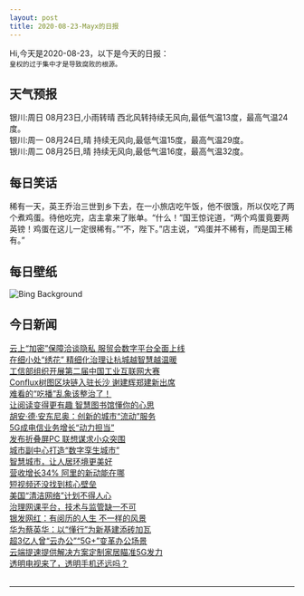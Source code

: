 ```yaml
---
layout: post
title: 2020-08-23-Mayx的日报
---
```


Hi,今天是2020-08-23，以下是今天的日报：<br><small>
皇权的过于集中才是导致腐败的根源。</small><!--more-->
## 天气预报
银川:周日 08月23日,小雨转晴 西北风转持续无风向,最低气温13度，最高气温24度。<br>银川:周一 08月24日,晴 持续无风向,最低气温15度，最高气温29度。<br>银川:周二 08月25日,晴 持续无风向,最低气温16度，最高气温32度。
## 每日笑话
稀有一天，英王乔治三世到乡下去，在一小旅店吃午饭，他不很饿，所以仅吃了两个煮鸡蛋。待他吃完，店主拿来了账单。“什么！”国王惊诧道，“两个鸡蛋竟要两英镑！鸡蛋在这儿一定很稀有。”“不，陛下。”店主说，“鸡蛋并不稀有，而是国王稀有。”
## 每日壁纸
![Bing Background](https://cn.bing.com/th?id=OHR.UrquhartCastle_EN-US7977703153_1920x1080.jpg&rf=LaDigue_1920x1080.jpg&pid=hp "Urquhart Castle and Loch Ness in the Scottish Highlands (© AWL Images/Danita Delimont)")
## 今日新闻

[云上“加密”保障洽谈隐私 服贸会数字平台全面上线](http://it.people.com.cn/n1/2020/0821/c1009-31832406.html)   
[在细小处“绣花” 精细化治理让杭城越智慧越温暖](http://it.people.com.cn/n1/2020/0821/c1009-31831655.html)   
[工信部组织开展第二届中国工业互联网大赛](http://it.people.com.cn/n1/2020/0821/c1009-31831729.html)   
[Conflux树图区块链入驻长沙 谢建辉郑建新出席](http://it.people.com.cn/n1/2020/0821/c1009-31831716.html)   
[难看的“吃播”乱象该整治了！](http://it.people.com.cn/n1/2020/0821/c1009-31831182.html)   
[让阅读变得更有趣 智慧图书馆懂你的心思](http://it.people.com.cn/n1/2020/0821/c1009-31831184.html)   
[胡安·德·安东尼奥：创新的城市“流动”服务](http://it.people.com.cn/n1/2020/0821/c1009-31831183.html)   
[5G成电信业务增长“动力担当”](http://it.people.com.cn/n1/2020/0821/c1009-31831049.html)   
[发布折叠屏PC 联想谋求小众突围](http://it.people.com.cn/n1/2020/0821/c1009-31831120.html)   
[城市副中心打造“数字孪生城市”](http://it.people.com.cn/n1/2020/0821/c1009-31831025.html)   
[智慧城市，让人居环境更美好](http://it.people.com.cn/n1/2020/0821/c1009-31831160.html)   
[营收增长34% 阿里的新动能在哪](http://it.people.com.cn/n1/2020/0821/c1009-31831124.html)   
[短视频还没找到核心壁垒](http://it.people.com.cn/n1/2020/0821/c1009-31831132.html)   
[美国“清洁网络”计划不得人心](http://it.people.com.cn/n1/2020/0821/c1009-31830965.html)   
[治理网课平台，技术与监管缺一不可](http://it.people.com.cn/n1/2020/0821/c1009-31830967.html)   
[银发网红：有阅历的人生 不一样的风景](http://it.people.com.cn/n1/2020/0821/c1009-31831161.html)   
[华为蔡英华：以“懂行”为新基建添砖加瓦](http://it.people.com.cn/n1/2020/0821/c1009-31830984.html)   
[超3亿人曾“云办公”“5G+”变革办公场景](http://it.people.com.cn/n1/2020/0821/c1009-31830989.html)   
[云端提速提供解决方案定制家居瞄准5G发力](http://it.people.com.cn/n1/2020/0821/c1009-31830974.html)   
[透明电视来了，透明手机还远吗？](http://it.people.com.cn/n1/2020/0821/c1009-31830977.html)   
<br />

***

<small></small>
